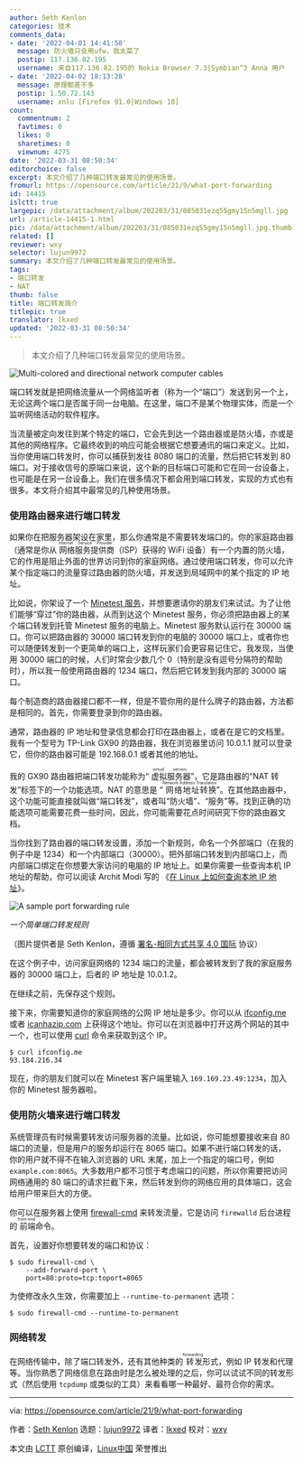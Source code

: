 ```yaml
---
author: Seth Kenlon
categories: 技术
comments_data:
- date: '2022-04-01 14:41:58'
  message: 防火墙只会用ufw，我太菜了
  postip: 117.136.82.195
  username: 来自117.136.82.195的 Nokia Browser 7.3|Symbian^3 Anna 用户
- date: '2022-04-02 18:13:28'
  message: 原理都差不多
  postip: 1.50.72.143
  username: xnlu [Firefox 91.0|Windows 10]
count:
  commentnum: 2
  favtimes: 0
  likes: 0
  sharetimes: 0
  viewnum: 4275
date: '2022-03-31 08:50:34'
editorchoice: false
excerpt: 本文介绍了几种端口转发最常见的使用场景。
fromurl: https://opensource.com/article/21/9/what-port-forwarding
id: 14415
islctt: true
largepic: /data/attachment/album/202203/31/085031ezq55gmy15n5mgll.jpg
url: /article-14415-1.html
pic: /data/attachment/album/202203/31/085031ezq55gmy15n5mgll.jpg.thumb.jpg
related: []
reviewer: wxy
selector: lujun9972
summary: 本文介绍了几种端口转发最常见的使用场景。
tags:
- 端口转发
- NAT
thumb: false
title: 端口转发简介
titlepic: true
translator: lkxed
updated: '2022-03-31 08:50:34'
---
```



> 
> 本文介绍了几种端口转发最常见的使用场景。
> 
> 
> 


![](/data/attachment/album/202203/31/085031ezq55gmy15n5mgll.jpg "Multi-colored and directional network computer cables")


端口转发就是把网络流量从一个网络监听者（称为一个“端口”）发送到另一个上，无论这两个端口是否属于同一台电脑。在这里，端口不是某个物理实体，而是一个监听网络活动的软件程序。


当流量被定向发往到某个特定的端口，它会先到达一个路由器或是防火墙，亦或是其他的网络程序。它最终收到的响应可能会根据它想要通讯的端口来定义。比如，当你使用端口转发时，你可以捕获到发往 8080 端口的流量，然后把它转发到 80 端口。对于接收信号的原端口来说，这个新的目标端口可能和它在同一台设备上，也可能是在另一台设备上。我们在很多情况下都会用到端口转发，实现的方式也有很多。本文将介绍其中最常见的几种使用场景。


### 使用路由器来进行端口转发


如果你在把服务器架设在家里，那么你通常是不需要转发端口的。你的家庭路由器（通常是你从<ruby> 网络服务提供商 <rt>  Internet Service Provider </rt></ruby>（ISP）获得的 WiFi 设备）有一个内置的防火墙，它的作用是阻止外面的世界访问到你的家庭网络。通过使用端口转发，你可以允许某个指定端口的流量穿过路由器的防火墙，并发送到局域网中的某个指定的 IP 地址。


比如说，你架设了一个 [Minetest 服务](https://opensource.com/alternatives/minecraft#minetest)，并想要邀请你的朋友们来试试。为了让他们能够“穿过”你的路由器，从而到达这个 Minetest 服务，你必须把路由器上的某个端口转发到托管 Minetest 服务的电脑上。Minetest 服务默认运行在 30000 端口。你可以把路由器的 30000 端口转发到你的电脑的 30000 端口上，或者你也可以随便转发到一个更简单的端口上，这样玩家们会更容易记住它。我发现，当使用 30000 端口的时候，人们时常会少数几个 0（特别是没有逗号分隔符的帮助时），所以我一般使用路由器的 1234 端口，然后把它转发到我内部的 30000 端口。


每个制造商的路由器接口都不一样，但是不管你用的是什么牌子的路由器，方法都是相同的。首先，你需要登录到你的路由器。


通常，路由器的 IP 地址和登录信息都会打印在路由器上，或者在是它的文档里。我有一个型号为 TP-Link GX90 的路由器，我在浏览器里访问 10.0.1.1 就可以登录它，但你的路由器可能是 192.168.0.1 或者其他的地址。


我的 GX90 路由器把端口转发功能称为“<ruby> 虚拟服务器 <rt>  virtual servers </rt></ruby>”，它是路由器的“NAT 转发”标签下的一个功能选项。NAT 的意思是 “<ruby> 网络地址转换 <rt>  Network Address Translation </rt></ruby>”。在其他路由器中，这个功能可能直接就叫做“端口转发”，或者叫“防火墙”、“服务”等。找到正确的功能选项可能需要花费一些时间，因此，你可能需要花点时间研究下你的路由器文档。


当你找到了路由器的端口转发设置，添加一个新规则，命名一个外部端口（在我的例子中是 1234）和一个内部端口（30000）。把外部端口转发到内部端口上，而内部端口绑定在你想要大家访问的电脑的 IP 地址上。如果你需要一些查询本机 IP 地址的帮助，你可以阅读 Archit Modi 写的 《[在 Linux 上如何查询本地 IP 地址](https://opensource.com/article/18/5/how-find-ip-address-linux)》。


![A sample port forwarding rule](/data/attachment/album/202203/31/085036qblrwb0ksr61cm0r.jpg "A sample port forwarding rule")


*一个简单端口转发规则*


（图片提供者是 Seth Kenlon，遵循 [署名-相同方式共享 4.0 国际](https://creativecommons.org/licenses/by-sa/4.0/) 协议）


在这个例子中，访问家庭网络的 1234 端口的流量，都会被转发到了我的家庭服务器的 30000 端口上，后者的 IP 地址是 10.0.1.2。


在继续之前，先保存这个规则。


接下来，你需要知道你的家庭网络的公网 IP 地址是多少。你可以从 [ifconfig.me](http://ifconfig.me) 或者 [icanhazip.com](http://icanhazip.com) 上获得这个地址。你可以在浏览器中打开这两个网站的其中一个，也可以使用 [curl](https://opensource.com/article/20/5/curl-cheat-sheet) 命令来获取到这个 IP。



```
$ curl ifconfig.me
93.184.216.34

```

现在，你的朋友们就可以在 Minetest 客户端里输入 `169.169.23.49:1234`，加入你的 Minetest 服务器啦。


### 使用防火墙来进行端口转发


系统管理员有时候需要转发访问服务器的流量。比如说，你可能想要接收来自 80 端口的流量，但是用户的服务却运行在 8065 端口。如果不进行端口转发的话，你的用户就不得不在输入浏览器的 URL 末尾，加上一个指定的端口号，例如 `example.com:8065`。大多数用户都不习惯于考虑端口的问题，所以你需要把访问网络通用的 80 端口的请求拦截下来，然后转发到你的网络应用的具体端口，这会给用户带来巨大的方便。


你可以在服务器上使用 [firewall-cmd](https://www.redhat.com/sysadmin/secure-linux-network-firewall-cmd) 来转发流量，它是访问 `firewalld` 后台进程的<ruby> 前端 <rt>  front-end </rt></ruby>命令。


首先，设置好你想要转发的端口和协议：



```
$ sudo firewall-cmd \
    --add-forward-port \
    port=80:proto=tcp:toport=8065

```

为使修改永久生效，你需要加上 `--runtime-to-permanent` 选项：



```
$ sudo firewall-cmd --runtime-to-permanent

```

### 网络转发


在网络传输中，除了端口转发外，还有其他种类的<ruby> 转发 <rt>  forwarding </rt></ruby>形式，例如 IP 转发和代理等。当你熟悉了网络信息在路由时是怎么被处理的之后，你可以试试不同的转发形式（然后使用 `tcpdump` 或类似的工具）来看看哪一种最好、最符合你的需求。




---


via: <https://opensource.com/article/21/9/what-port-forwarding>


作者：[Seth Kenlon](https://opensource.com/users/seth) 选题：[lujun9972](https://github.com/lujun9972) 译者：[lkxed](https://github.com/lkxed) 校对：[wxy](https://github.com/wxy)


本文由 [LCTT](https://github.com/LCTT/TranslateProject) 原创编译，[Linux中国](https://linux.cn/) 荣誉推出